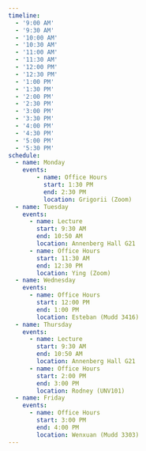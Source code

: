 ```yaml
---
timeline:
  - '9:00 AM'
  - '9:30 AM'
  - '10:00 AM'
  - '10:30 AM'
  - '11:00 AM'
  - '11:30 AM'
  - '12:00 PM'
  - '12:30 PM'
  - '1:00 PM'
  - '1:30 PM'
  - '2:00 PM'
  - '2:30 PM'
  - '3:00 PM'
  - '3:30 PM'
  - '4:00 PM'
  - '4:30 PM'
  - '5:00 PM'
  - '5:30 PM'
schedule:
  - name: Monday
    events:
        - name: Office Hours
          start: 1:30 PM
          end: 2:30 PM
          location: Grigorii (Zoom)
  - name: Tuesday
    events:
      - name: Lecture
        start: 9:30 AM
        end: 10:50 AM
        location: Annenberg Hall G21
      - name: Office Hours
        start: 11:30 AM
        end: 12:30 PM
        location: Ying (Zoom)
  - name: Wednesday
    events:
      - name: Office Hours
        start: 12:00 PM
        end: 1:00 PM
        location: Esteban (Mudd 3416)
  - name: Thursday
    events:
      - name: Lecture
        start: 9:30 AM
        end: 10:50 AM
        location: Annenberg Hall G21
      - name: Office Hours
        start: 2:00 PM
        end: 3:00 PM
        location: Rodney (UNV101)
  - name: Friday
    events:
      - name: Office Hours
        start: 3:00 PM
        end: 4:00 PM
        location: Wenxuan (Mudd 3303)
---
```


